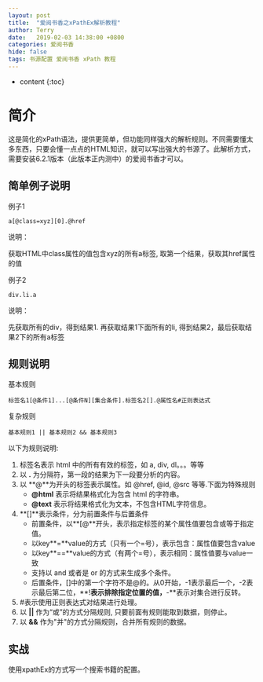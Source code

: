 ```yaml
---
layout: post
title:  "爱阅书香之xPathEx解析教程"
author: Terry
date:   2019-02-03 14:38:00 +0800
categories: 爱阅书香
hide: false
tags: 书源配置 爱阅书香 xPath 教程
---
```

 
* content
{:toc}


# 简介
这是简化的xPath语法，提供更简单，但功能同样强大的解析规则。不同需要懂太多东西，只要会懂一点点的HTML知识，就可以写出强大的书源了。此解析方式，需要安装6.2.1版本（此版本正内测中）的爱阅书香才可以。





## 简单例子说明

例子1
```
a[@class=xyz][0].@href
```
说明：

获取HTML中class属性的值包含xyz的所有a标签, 取第一个结果，获取其href属性的值


例子2
```
div.li.a
```
说明：

先获取所有的div，得到结果1. 再获取结果1下面所有的li, 得到结果2，最后获取结果2下的所有a标签


## 规则说明

基本规则
```
标签名1[@条件1]...[@条件N][集合条件].标签名2[].@属性名#正则表达式
```

复杂规则
```
基本规则1 || 基本规则2 && 基本规则3 
```

以下为规则说明:
1. 标签名表示 html 中的所有有效的标签，如 a, div, dl。。。等等
2. 以 **.** 为分隔符，第一段的结果为下一段要分析的内容。
3. 以 **@**为开头的标签表示属性。如 @href, @id, @src 等等.下面为特殊规则
    * **@html** 表示将结果格式化为包含 html 的字符串。
    * **@text** 表示将结果格式化为文本，不包含HTML字符信息。
4. **[]**表示条件，分为前置条件与后置条件
    * 前置条件，以**[@**开头，表示指定标签的某个属性值要包含或等于指定值。
    * 以key**=**value的方式（只有一个=号），表示包含：属性值要包含value
    * 以key**==**value的方式（有两个=号），表示相同：属性值要与value一致
    * 支持以 and 或者是 or 的方式来生成多个条件。
    * 后置条件，[]中的第一个字符不是@的。从0开始，-1表示最后一个，-2表示最后第二位，**!**表示排除指定位置的值，**-**表示对集合进行反转。
5. #表示使用正则表达式对结果进行处理。
6. 以 <strong>||</strong> 作为“或”的方式分隔规则, 只要前面有规则能取到数据，则停止。
7. 以 **&&** 作为"并"的方式分隔规则，合并所有规则的数据。


## 实战
使用xpathEx的方式写一个搜索书籍的配置。
